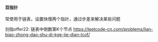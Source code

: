 #### 双指针

常使用于链表，设置快慢两个指针，通过步差来解决某些问题

剑指offer22: 链表中倒数第K个节点 https://leetcode-cn.com/problems/lian-biao-zhong-dao-shu-di-kge-jie-dian-lcof/

